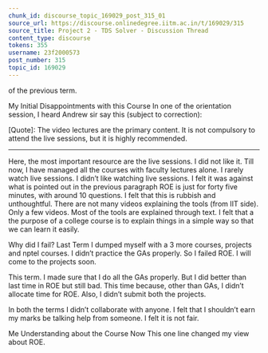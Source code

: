 ```yaml
---
chunk_id: discourse_topic_169029_post_315_01
source_url: https://discourse.onlinedegree.iitm.ac.in/t/169029/315
source_title: Project 2 - TDS Solver - Discussion Thread
content_type: discourse
tokens: 355
username: 23f2000573
post_number: 315
topic_id: 169029
---
```


 of the previous term.

My Initial Disappointments with this Course
In one of the orientation session, I heard Andrew sir say this (subject to correction):

[Quote]: 
The video lectures are the primary content. It is not compulsory to attend the live sessions, but it is highly recommended.

---

Here, the most important resource are the live sessions. I did not like it. Till now, I have managed all the courses with faculty lectures alone. I rarely watch live sessions. I didn’t like watching live sessions. I felt it was against what is pointed out in the previous paragraph
ROE is just for forty five minutes, with around 10 questions. I felt that this is rubbish and unthoughtful.
There are not many videos explaining the tools (from IIT side). Only a few videos. Most of the tools are explained through text. I felt that a the purpose of a college course is to explain things in a simple way so that we can learn it easily.

Why did I fail?
Last Term
I dumped myself with a 3 more courses, projects and nptel courses. I didn’t practice the GAs properly. So I failed ROE. I will come to the projects soon.

This term.
I made sure that I do all the GAs properly. But I did better than last time in ROE but still bad. This time because, other than GAs, I didn’t allocate time for ROE. Also, I didn’t submit both the projects.

In both the terms I didn’t collaborate with anyone. I felt that I shouldn’t earn my marks be talking help from someone. I felt it is not fair.

Me Understanding about the Course Now
This one line changed my view about ROE.
